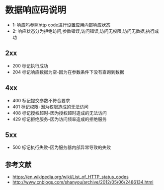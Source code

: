 # 数据响应码说明
- 1: 响应吗参照http code进行设置应用内部响应状态
- 2: 响应状态分为拒绝访问,参数错误,访问错误,访问无权限,访问无数据,执行成功
## 2xx
- 200 标记执行成功
- 204 标记响应数据为空-因为在参数条件下没有查询到数据
## 4xx
- 400 标记提交参数不符合要求
- 401 标记权限-因为权限造成的无法访问
- 408 标记授权超时-因为授权超时造成的无法访问
- 429 标记拒绝服务-因为访问频率造成的拒绝服务
## 5xx
- 500 标记执行失败-因为服务器内部异常导致的失败






## 参考文献
- https://en.wikipedia.org/wiki/List_of_HTTP_status_codes
- http://www.cnblogs.com/shanyou/archive/2012/05/06/2486134.html